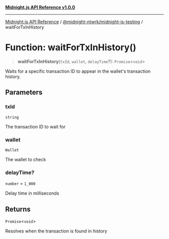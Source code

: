 [**Midnight.js API Reference v1.0.0**](../../../README.md)

***

[Midnight.js API Reference](../../../packages.md) / [@midnight-ntwrk/midnight-js-testing](../README.md) / waitForTxInHistory

# Function: waitForTxInHistory()

> **waitForTxInHistory**(`txId`, `wallet`, `delayTime`?): `Promise`\<`void`\>

Waits for a specific transaction ID to appear in the wallet's transaction history.

## Parameters

### txId

`string`

The transaction ID to wait for

### wallet

`Wallet`

The wallet to check

### delayTime?

`number` = `1_000`

Delay time in milliseconds

## Returns

`Promise`\<`void`\>

Resolves when the transaction is found in history
